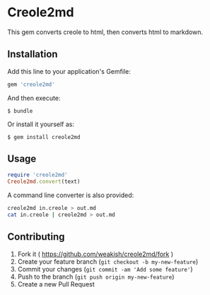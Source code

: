 # Creole2md

This gem converts creole to html, then converts html to markdown.

## Installation

Add this line to your application's Gemfile:

```ruby
gem 'creole2md'
```

And then execute:

    $ bundle

Or install it yourself as:

    $ gem install creole2md

## Usage

```ruby
require 'creole2md'
Creole2md.convert(text)
```

A command line converter is also provided:

```sh
creole2md in.creole > out.md
cat in.creole | creole2md > out.md
```

## Contributing

1. Fork it ( https://github.com/weakish/creole2md/fork )
2. Create your feature branch (`git checkout -b my-new-feature`)
3. Commit your changes (`git commit -am 'Add some feature'`)
4. Push to the branch (`git push origin my-new-feature`)
5. Create a new Pull Request
